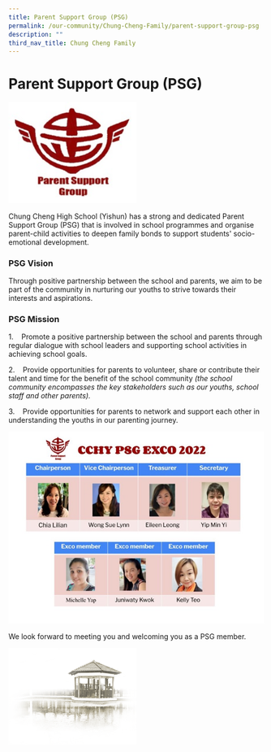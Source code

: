 ```yaml
---
title: Parent Support Group (PSG)
permalink: /our-community/Chung-Cheng-Family/parent-support-group-psg
description: ""
third_nav_title: Chung Cheng Family
---
```

# **Parent Support Group (PSG)**
<img src="/images/Parent%20Support%20Group%20logo.jpg" 
     style="width:50%">


Chung Cheng High School (Yishun) has a strong and dedicated Parent Support Group (PSG) that is involved in school programmes and organise parent-child activities to deepen family bonds to support students' socio-emotional development.

### PSG Vision

Through positive partnership between the school and parents, we aim to be part of the community in nurturing our youths to strive towards their interests and aspirations.

### PSG Mission

1.    Promote a positive partnership between the school and parents through regular dialogue with school leaders and supporting school activities in achieving school goals.

2.    Provide opportunities for parents to volunteer, share or contribute their talent and time for the benefit of the school community _(the school community encompasses the key stakeholders such as our youths, school staff and other parents)._  

3.    Provide opportunities for parents to network and support each other in understanding the youths in our parenting journey.

![](/images/CCHY%20PSG%20EXCO%202022.jpg)

We look forward to meeting you and welcoming you as a PSG member.

<img src="/images/pavilion.png" 
     style="width:50%">